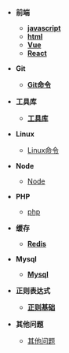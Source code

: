 - **前端**
  - **[javascript](javascript/index)**
  - **[html](Html/html.md)**
  - **[Vue](vue/index.md)**
  - **[React](React/index.md)**
- **Git**
  - **[Git命令](Git/index)**



- **工具库**
  - **[工具库](Tool/index)**



- **Linux**
  - [Linux命令](linux/index.md)



- **Node**
  - [Node](node/index.md)


- **PHP**
  - [php](php/index.md)
- **缓存**
  - **[Redis](Cache/index.md)**


- **Mysql**
  - **[Mysql](mysql/index.md)**
- **正则表达式**
  - **[正则基础](RegExp/index.md)**


- **其他问题**
  - [其他问题](Others/index.md)